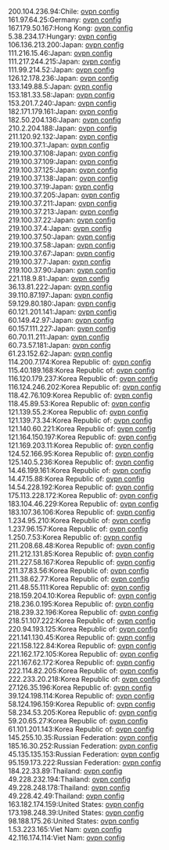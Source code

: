 200.104.236.94:Chile: [ovpn config](vpn/200_104_236_94.ovpn)  
161.97.64.25:Germany: [ovpn config](vpn/161_97_64_25.ovpn)  
167.179.50.167:Hong Kong: [ovpn config](vpn/167_179_50_167.ovpn)  
5.38.234.17:Hungary: [ovpn config](vpn/5_38_234_17.ovpn)  
106.136.213.200:Japan: [ovpn config](vpn/106_136_213_200.ovpn)  
111.216.15.46:Japan: [ovpn config](vpn/111_216_15_46.ovpn)  
111.217.244.215:Japan: [ovpn config](vpn/111_217_244_215.ovpn)  
111.99.214.52:Japan: [ovpn config](vpn/111_99_214_52.ovpn)  
126.12.178.236:Japan: [ovpn config](vpn/126_12_178_236.ovpn)  
133.149.88.5:Japan: [ovpn config](vpn/133_149_88_5.ovpn)  
153.181.33.58:Japan: [ovpn config](vpn/153_181_33_58.ovpn)  
153.201.7.240:Japan: [ovpn config](vpn/153_201_7_240.ovpn)  
182.171.179.161:Japan: [ovpn config](vpn/182_171_179_161.ovpn)  
182.50.204.136:Japan: [ovpn config](vpn/182_50_204_136.ovpn)  
210.2.204.188:Japan: [ovpn config](vpn/210_2_204_188.ovpn)  
211.120.92.132:Japan: [ovpn config](vpn/211_120_92_132.ovpn)  
219.100.37.1:Japan: [ovpn config](vpn/219_100_37_1.ovpn)  
219.100.37.108:Japan: [ovpn config](vpn/219_100_37_108.ovpn)  
219.100.37.109:Japan: [ovpn config](vpn/219_100_37_109.ovpn)  
219.100.37.125:Japan: [ovpn config](vpn/219_100_37_125.ovpn)  
219.100.37.138:Japan: [ovpn config](vpn/219_100_37_138.ovpn)  
219.100.37.19:Japan: [ovpn config](vpn/219_100_37_19.ovpn)  
219.100.37.205:Japan: [ovpn config](vpn/219_100_37_205.ovpn)  
219.100.37.211:Japan: [ovpn config](vpn/219_100_37_211.ovpn)  
219.100.37.213:Japan: [ovpn config](vpn/219_100_37_213.ovpn)  
219.100.37.22:Japan: [ovpn config](vpn/219_100_37_22.ovpn)  
219.100.37.4:Japan: [ovpn config](vpn/219_100_37_4.ovpn)  
219.100.37.50:Japan: [ovpn config](vpn/219_100_37_50.ovpn)  
219.100.37.58:Japan: [ovpn config](vpn/219_100_37_58.ovpn)  
219.100.37.67:Japan: [ovpn config](vpn/219_100_37_67.ovpn)  
219.100.37.7:Japan: [ovpn config](vpn/219_100_37_7.ovpn)  
219.100.37.90:Japan: [ovpn config](vpn/219_100_37_90.ovpn)  
221.118.9.81:Japan: [ovpn config](vpn/221_118_9_81.ovpn)  
36.13.81.222:Japan: [ovpn config](vpn/36_13_81_222.ovpn)  
39.110.87.197:Japan: [ovpn config](vpn/39_110_87_197.ovpn)  
59.129.80.180:Japan: [ovpn config](vpn/59_129_80_180.ovpn)  
60.121.201.141:Japan: [ovpn config](vpn/60_121_201_141.ovpn)  
60.149.42.97:Japan: [ovpn config](vpn/60_149_42_97.ovpn)  
60.157.111.227:Japan: [ovpn config](vpn/60_157_111_227.ovpn)  
60.70.11.211:Japan: [ovpn config](vpn/60_70_11_211.ovpn)  
60.73.57.181:Japan: [ovpn config](vpn/60_73_57_181.ovpn)  
61.23.152.62:Japan: [ovpn config](vpn/61_23_152_62.ovpn)  
114.200.7.174:Korea Republic of: [ovpn config](vpn/114_200_7_174.ovpn)  
115.40.189.168:Korea Republic of: [ovpn config](vpn/115_40_189_168.ovpn)  
116.120.179.237:Korea Republic of: [ovpn config](vpn/116_120_179_237.ovpn)  
116.124.246.202:Korea Republic of: [ovpn config](vpn/116_124_246_202.ovpn)  
118.42.76.109:Korea Republic of: [ovpn config](vpn/118_42_76_109.ovpn)  
118.45.89.53:Korea Republic of: [ovpn config](vpn/118_45_89_53.ovpn)  
121.139.55.2:Korea Republic of: [ovpn config](vpn/121_139_55_2.ovpn)  
121.139.73.34:Korea Republic of: [ovpn config](vpn/121_139_73_34.ovpn)  
121.140.60.221:Korea Republic of: [ovpn config](vpn/121_140_60_221.ovpn)  
121.164.150.197:Korea Republic of: [ovpn config](vpn/121_164_150_197.ovpn)  
121.169.203.11:Korea Republic of: [ovpn config](vpn/121_169_203_11.ovpn)  
124.52.166.95:Korea Republic of: [ovpn config](vpn/124_52_166_95.ovpn)  
125.140.5.236:Korea Republic of: [ovpn config](vpn/125_140_5_236.ovpn)  
14.46.199.161:Korea Republic of: [ovpn config](vpn/14_46_199_161.ovpn)  
14.47.15.88:Korea Republic of: [ovpn config](vpn/14_47_15_88.ovpn)  
14.54.228.192:Korea Republic of: [ovpn config](vpn/14_54_228_192.ovpn)  
175.113.228.172:Korea Republic of: [ovpn config](vpn/175_113_228_172.ovpn)  
183.104.46.229:Korea Republic of: [ovpn config](vpn/183_104_46_229.ovpn)  
183.107.36.106:Korea Republic of: [ovpn config](vpn/183_107_36_106.ovpn)  
1.234.95.210:Korea Republic of: [ovpn config](vpn/1_234_95_210.ovpn)  
1.237.96.157:Korea Republic of: [ovpn config](vpn/1_237_96_157.ovpn)  
1.250.7.53:Korea Republic of: [ovpn config](vpn/1_250_7_53.ovpn)  
211.208.68.48:Korea Republic of: [ovpn config](vpn/211_208_68_48.ovpn)  
211.212.131.85:Korea Republic of: [ovpn config](vpn/211_212_131_85.ovpn)  
211.227.58.167:Korea Republic of: [ovpn config](vpn/211_227_58_167.ovpn)  
211.37.83.56:Korea Republic of: [ovpn config](vpn/211_37_83_56.ovpn)  
211.38.62.77:Korea Republic of: [ovpn config](vpn/211_38_62_77.ovpn)  
211.48.55.111:Korea Republic of: [ovpn config](vpn/211_48_55_111.ovpn)  
218.159.204.10:Korea Republic of: [ovpn config](vpn/218_159_204_10.ovpn)  
218.236.0.195:Korea Republic of: [ovpn config](vpn/218_236_0_195.ovpn)  
218.239.32.196:Korea Republic of: [ovpn config](vpn/218_239_32_196.ovpn)  
218.51.107.222:Korea Republic of: [ovpn config](vpn/218_51_107_222.ovpn)  
220.94.193.125:Korea Republic of: [ovpn config](vpn/220_94_193_125.ovpn)  
221.141.130.45:Korea Republic of: [ovpn config](vpn/221_141_130_45.ovpn)  
221.158.122.84:Korea Republic of: [ovpn config](vpn/221_158_122_84.ovpn)  
221.162.172.105:Korea Republic of: [ovpn config](vpn/221_162_172_105.ovpn)  
221.167.62.172:Korea Republic of: [ovpn config](vpn/221_167_62_172.ovpn)  
222.114.82.205:Korea Republic of: [ovpn config](vpn/222_114_82_205.ovpn)  
222.233.20.218:Korea Republic of: [ovpn config](vpn/222_233_20_218.ovpn)  
27.126.35.196:Korea Republic of: [ovpn config](vpn/27_126_35_196.ovpn)  
39.124.198.114:Korea Republic of: [ovpn config](vpn/39_124_198_114.ovpn)  
58.124.196.159:Korea Republic of: [ovpn config](vpn/58_124_196_159.ovpn)  
58.234.53.205:Korea Republic of: [ovpn config](vpn/58_234_53_205.ovpn)  
59.20.65.27:Korea Republic of: [ovpn config](vpn/59_20_65_27.ovpn)  
61.101.201.143:Korea Republic of: [ovpn config](vpn/61_101_201_143.ovpn)  
145.255.10.35:Russian Federation: [ovpn config](vpn/145_255_10_35.ovpn)  
185.16.30.252:Russian Federation: [ovpn config](vpn/185_16_30_252.ovpn)  
45.135.135.153:Russian Federation: [ovpn config](vpn/45_135_135_153.ovpn)  
95.159.173.222:Russian Federation: [ovpn config](vpn/95_159_173_222.ovpn)  
184.22.33.89:Thailand: [ovpn config](vpn/184_22_33_89.ovpn)  
49.228.232.194:Thailand: [ovpn config](vpn/49_228_232_194.ovpn)  
49.228.248.178:Thailand: [ovpn config](vpn/49_228_248_178.ovpn)  
49.228.42.49:Thailand: [ovpn config](vpn/49_228_42_49.ovpn)  
163.182.174.159:United States: [ovpn config](vpn/163_182_174_159.ovpn)  
173.198.248.39:United States: [ovpn config](vpn/173_198_248_39.ovpn)  
98.188.175.26:United States: [ovpn config](vpn/98_188_175_26.ovpn)  
1.53.223.165:Viet Nam: [ovpn config](vpn/1_53_223_165.ovpn)  
42.116.174.114:Viet Nam: [ovpn config](vpn/42_116_174_114.ovpn)  
